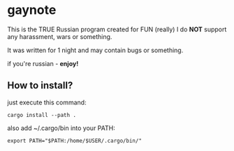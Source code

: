 # gaynote

This is the TRUE Russian program created for FUN (really)
I do **NOT** support any harassment, wars or something.

It was written for 1 night and may contain bugs or something.

if you're russian - **enjoy!**

## How to install?

just execute this command:

```cargo install --path .```

also add ~/.cargo/bin into your PATH:

```export PATH="$PATH:/home/$USER/.cargo/bin/"```
